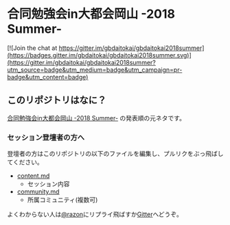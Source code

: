 # 合同勉強会in大都会岡山 -2018 Summer-

[![Join the chat at https://gitter.im/gbdaitokai/gbdaitokai2018summer](https://badges.gitter.im/gbdaitokai/gbdaitokai2018summer.svg)](https://gitter.im/gbdaitokai/gbdaitokai2018summer?utm_source=badge&utm_medium=badge&utm_campaign=pr-badge&utm_content=badge)

## このリポジトリはなに？

[合同勉強会in大都会岡山 -2018 Summer-](https://gbdaitokai.connpass.com/event/94404/) の発表順の元ネタです。  

### セッション登壇者の方へ

登壇者の方はこのリポジトリの以下のファイルを編集し、プルリクをぶっ飛ばしてください。

- [content.md](https://github.com/gbdaitokai/gbdaitokai2018summer/blob/master/content.md)
  * セッション内容
- [community.md](https://github.com/gbdaitokai/gbdaitokai2018summer/blob/master/community.md)
  * 所属コミュニティ(複数可)

よくわからない人は[@razon](https://twitter.com/razon)にリプライ飛ばすか[Gitter](https://gitter.im/gbdaitokai/gbdaitokai2018summer)へどうぞ。

